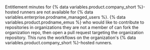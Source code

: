 Entitlement minutes for {% data variables.product.company_short %}-hosted runners are not available for {% data variables.enterprise.prodname_managed_users %}. {% data variables.product.prodname_emus %} who would like to contribute to repositories in organizations they are not a member of can fork the organization repo, then open a pull request targeting the organization repository. This runs the workflows on the organization's {% data variables.product.company_short %}-hosted runners.
